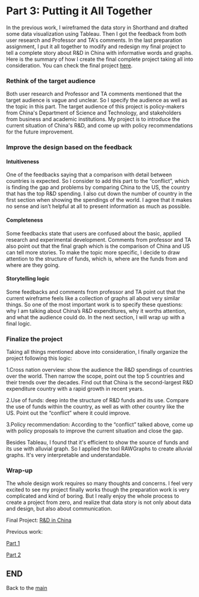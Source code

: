 # Part 3: Putting it All Together
In the previous work, I wireframed the data story in Shorthand and drafted some data visualization using Tableau. Then I got the feedback from both user research and Professor and TA's comments. In the last preparation assignment, I put it all together to modify and redesign my final project to tell a complete story about R&D in China with informative words and graphs. Here is the summary of how I create the final complete project taking all into consideration. You can check the final project [here](https://carnegiemellon.shorthandstories.com/r-d-in-china-now-and-future/index.html).

### Rethink of the target audience
Both user research and Professor and TA comments mentioned that the target audience is vague and unclear. So I specify the audience as well as the topic in this part. The target audience of this project is policy-makers from China's Department of Science and Technology, and stakeholders from business and academic institutions. My project is to introduce the current situation of China's R&D, and come up with policy recommendations for the future improvement.

### Improve the design based on the feedback
#### Intuitiveness
One of the feedbacks saying that a comparison with detail between countries is expected. So I consider to add this part to the “conflict”, which is finding the gap and problems by comparing China to the US, the country that has the top R&D spending. 
I also cut down the number of country in the first section when showing the spendings of the world. I agree that it makes no sense and isn’t helpful at all to present information as much as possible. 

#### Completeness
Some feedbacks state that users are confused about the basic, applied research and experimental development. Comments from professor and TA also point out that the final graph which is the comparison of China and US can tell more stories. To make the topic more specific, I decide to draw attention to the structure of funds, which is, where are the funds from and where are they going. 

#### Storytelling logic
Some feedbacks and comments from professor and TA point out that the current wireframe feels like a collection of graphs all about very similar things. So one of the most important work is to specify these questions: why I am talking about China’s R&D expenditures, why it worths attention, and what the audience could do. In the next section, I will wrap up with a final logic.  

### Finalize the project
Taking all things mentioned above into consideration, I finally organize the project following this logic: 

1.Cross nation overview: show the audience the R&D spendings of countries over the world. Then narrow the scope, point out the top 5 countries and their trends over the decades. Find out that China is the second-largest R&D expenditure country with a rapid growth in recent years.

2.Use of funds: deep into the structure of R&D funds and its use. Compare the use of funds within the country, as well as with other country like the US. Point out the “conflict” where it could improve. 

3.Policy recommendation: According to the “conflict” talked above, come up with policy proposals to improve the current situation and close the gap. 

Besides Tableau, I found that it's efficient to show the source of funds and its use with alluvial graph. So I applied the tool RAWGraphs to create alluvial graphs. It's very interpretable and understandable. 

### Wrap-up
The whole design work requires so many thoughts and concerns. I feel very excited to see my project finally works though the preparation work is very complicated and kind of boring. But I really enjoy the whole process to create a project from zero, and realize that data story is not only about data and design, but also about communication. 

Final Project:
[R&D in China](https://carnegiemellon.shorthandstories.com/r-d-in-china-now-and-future/index.html)

Previous work: 

[Part 1](project_part1_yueding.md)

[Part 2](final_part2.md)

## END

Back to the [main](README.md)


